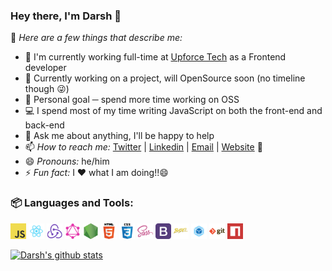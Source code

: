 ###  Hey there, I'm Darsh 👋

📌 _Here are a few things that describe me:_

- 💼 I'm currently working full-time at [Upforce Tech](https://www.upforcetech.com/) as a Frontend developer
- 🔖 Currently working on a project, will OpenSource soon (no timeline though 😜)
- 🔭 Personal goal ─ spend more time working on OSS
- 💻 I spend most of my time writing JavaScript on both the front-end and back-end
- 💬 Ask me about anything, I'll be happy to help
- 📫 _How to reach me:_ [Twitter](https://twitter.com/iamdarshshah) | [Linkedin](https://www.linkedin.com/in/iamdarshshah/) | [Email](mailto:imdarshshah@gmail.com) | [Website](https://darshshah.me) 🚀
- 😄 _Pronouns:_ he/him
- ⚡ _Fun fact:_ I ❤️ what I am doing!!😄

### 📦 Languages and Tools: 

<code><img height="25" src="https://raw.githubusercontent.com/github/explore/80688e429a7d4ef2fca1e82350fe8e3517d3494d/topics/javascript/javascript.png"></code>
<code><img height="25" src="https://raw.githubusercontent.com/github/explore/80688e429a7d4ef2fca1e82350fe8e3517d3494d/topics/react/react.png"></code>
<code><img height="25" src="https://raw.githubusercontent.com/github/explore/80688e429a7d4ef2fca1e82350fe8e3517d3494d/topics/redux/redux.png"></code>
<code><img height="25" src="https://raw.githubusercontent.com/github/explore/5c058a388828bb5fde0bcafd4bc867b5bb3f26f3/topics/graphql/graphql.png"></code>
<code><img height="25" src="https://raw.githubusercontent.com/github/explore/80688e429a7d4ef2fca1e82350fe8e3517d3494d/topics/nodejs/nodejs.png"></code>
<code><img height="25" src="https://raw.githubusercontent.com/github/explore/80688e429a7d4ef2fca1e82350fe8e3517d3494d/topics/html/html.png"></code>
<code><img height="25" src="https://raw.githubusercontent.com/github/explore/80688e429a7d4ef2fca1e82350fe8e3517d3494d/topics/css/css.png"></code>
<code><img height="25" src="https://raw.githubusercontent.com/github/explore/80688e429a7d4ef2fca1e82350fe8e3517d3494d/topics/sass/sass.png"></code>
<code><img height="25" src="https://raw.githubusercontent.com/github/explore/80688e429a7d4ef2fca1e82350fe8e3517d3494d/topics/bootstrap/bootstrap.png"></code>
<code><img height="25" src="https://raw.githubusercontent.com/github/explore/cb39e2385dfcec8a661d01bfacff6b1e33bbaa9d/topics/babel/babel.png"></code>
<code><img height="25" src="https://raw.githubusercontent.com/github/explore/80688e429a7d4ef2fca1e82350fe8e3517d3494d/topics/webpack/webpack.png"></code>
<code><img height="25" src="https://raw.githubusercontent.com/github/explore/80688e429a7d4ef2fca1e82350fe8e3517d3494d/topics/git/git.png"></code>
<code><img height="25" src="https://raw.githubusercontent.com/github/explore/80688e429a7d4ef2fca1e82350fe8e3517d3494d/topics/npm/npm.png"></code>

[![Darsh's github stats](https://github-readme-stats.vercel.app/api?username=iamdarshshah&show_icons=true&line_height=30&title_color=3d3d3d&text_color=727272&icon_color=048a81&hide=[%22issues%22,%20%22stars%22])](https://github.com/iamdarshshah)
